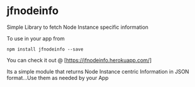 # jfnodeinfo
Simple Library to fetch Node Instance specific information 

To use in your app from 
```
npm install jfnodeinfo --save
```

You can check it out @ [https://jfnodeinfo.herokuapp.com/]

Its a simple module that returns Node Instance centric Information in JSON format...Use them as needed by your App
